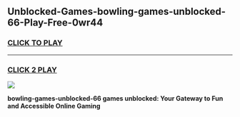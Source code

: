 
## Unblocked-Games-bowling-games-unblocked-66-Play-Free-0wr44
<h3>
<a href="https://premium76.site?title=bowling-games-unblocked-66&ref=21A">CLICK TO PLAY</a></h3>
<hr>

<h3>
<a href="https://premium76.site?title=bowling-games-unblocked-66&ref=21A">CLICK 2 PLAY</a>
  
</h3>

<a href="https://premium76.site?title=bowling-games-unblocked-66&ref=21A"><img src="https://clearcache.store/games.png"></a>


**bowling-games-unblocked-66 games unblocked: Your Gateway to Fun and Accessible Online Gaming**
